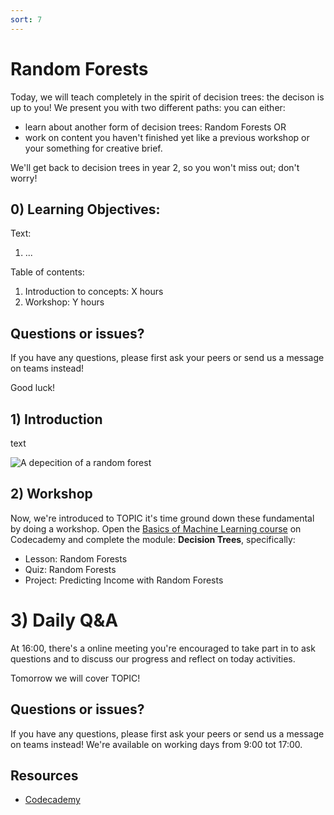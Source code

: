 ```yaml
---
sort: 7
---
```


# Random Forests
Today, we will teach completely in the spirit of decision trees: the decison is up to you! We present you with two different paths: you can either:
- learn about another form of decision trees: Random Forests
OR
- work on content you haven't finished yet like a previous workshop or your something for creative brief.

We'll get back to decision trees in year 2, so you won't miss out; don't worry! 

## 0) Learning Objectives:
Text:
1. ...

Table of contents:
1. Introduction to concepts: X hours
2. Workshop: Y hours


## Questions or issues?
If you have any questions, please first ask your peers or send us a message on teams instead!


Good luck!


## 1) Introduction
text

![A depecition of a random forest](https://static.wikia.nocookie.net/lotr/images/0/01/Huorns1.JPG)

## 2) Workshop
Now, we're introduced to TOPIC it's time ground down these fundamental by doing a workshop. Open the [Basics of Machine Learning course](https://www.codecademy.com/learn/machine-learning) on Codecademy and complete the module: **Decision Trees**, specifically:
- Lesson: Random Forests
- Quiz: Random Forests
- Project: Predicting Income with Random Forests



# 3) Daily Q&A
At 16:00, there's a online meeting you're encouraged to take part in to ask questions and to discuss our progress and reflect on today activities.

Tomorrow we will cover TOPIC!

## Questions or issues?
If you have any questions, please first ask your peers or send us a message on teams instead! We're available on working days from 9:00 tot 17:00.

## Resources
- [Codecademy](https://www.codecademy.com/learn/machine-learning)
